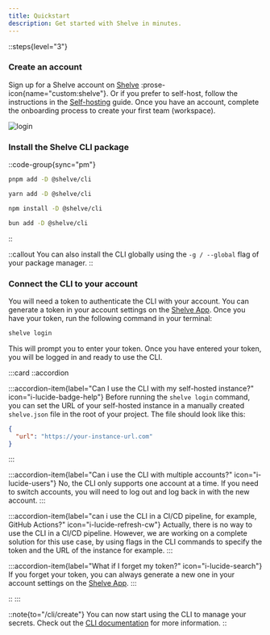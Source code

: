 ```yaml
---
title: Quickstart
description: Get started with Shelve in minutes.
---
```


::steps{level="3"}

### Create an account

Sign up for a Shelve account on [Shelve](https://app.shelve.cloud) :prose-icon{name="custom:shelve"}.
Or if you prefer to self-host, follow the instructions in the [Self-hosting](/self-hosting/docker) guide.
Once you have an account, complete the onboarding process to create your first team (workspace).

![login](/docs/login.png)

### Install the Shelve CLI package

::code-group{sync="pm"}

```bash [pnpm]
pnpm add -D @shelve/cli
```

```bash [yarn]
yarn add -D @shelve/cli
```

```bash [npm]
npm install -D @shelve/cli
```

```bash [bun]
bun add -D @shelve/cli
```

::

::callout
You can also install the CLI globally using the `-g / --global` flag of your package manager.
::

### Connect the CLI to your account

You will need a token to authenticate the CLI with your account. You can generate a token in your account settings on the [Shelve App](https://app.shelve.cloud/user/tokens).
Once you have your token, run the following command in your terminal:

```bash
shelve login
```

This will prompt you to enter your token. Once you have entered your token, you will be logged in and ready to use the CLI.

:::card
::accordion

:::accordion-item{label="Can I use the CLI with my self-hosted instance?" icon="i-lucide-badge-help"}
Before running the `shelve login` command, you can set the URL of your self-hosted instance in a manually created `shelve.json` file in the root of your project. The file should look like this:

```json [shelve.json]
{
  "url": "https://your-instance-url.com"
}
```

:::

:::accordion-item{label="Can i use the CLI with multiple accounts?" icon="i-lucide-users"}
No, the CLI only supports one account at a time. If you need to switch accounts, you will need to log out and log back in with the new account.
:::

:::accordion-item{label="can i use the CLI in a CI/CD pipeline, for example, GitHub Actions?" icon="i-lucide-refresh-cw"}
Actually, there is no way to use the CLI in a CI/CD pipeline. However, we are working on a complete solution for this use case, by using flags in the CLI commands to specify the token and the URL of the instance for example.
:::

:::accordion-item{label="What if I forget my token?" icon="i-lucide-search"}
If you forget your token, you can always generate a new one in your account settings on the [Shelve App](https://app.shelve.cloud/user/tokens).
:::

::
:::

::note{to="/cli/create"}
You can now start using the CLI to manage your secrets. Check out the [CLI documentation](/cli) for more information.
::

